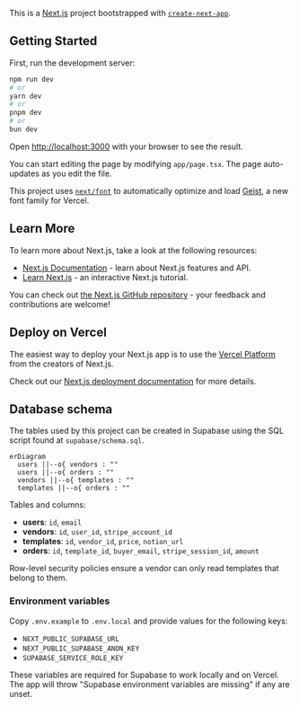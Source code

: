 This is a [Next.js](https://nextjs.org) project bootstrapped with [`create-next-app`](https://nextjs.org/docs/app/api-reference/cli/create-next-app).

## Getting Started

First, run the development server:

```bash
npm run dev
# or
yarn dev
# or
pnpm dev
# or
bun dev
```

Open [http://localhost:3000](http://localhost:3000) with your browser to see the result.

You can start editing the page by modifying `app/page.tsx`. The page auto-updates as you edit the file.

This project uses [`next/font`](https://nextjs.org/docs/app/building-your-application/optimizing/fonts) to automatically optimize and load [Geist](https://vercel.com/font), a new font family for Vercel.

## Learn More

To learn more about Next.js, take a look at the following resources:

- [Next.js Documentation](https://nextjs.org/docs) - learn about Next.js features and API.
- [Learn Next.js](https://nextjs.org/learn) - an interactive Next.js tutorial.

You can check out [the Next.js GitHub repository](https://github.com/vercel/next.js) - your feedback and contributions are welcome!

## Deploy on Vercel

The easiest way to deploy your Next.js app is to use the [Vercel Platform](https://vercel.com/new?utm_medium=default-template&filter=next.js&utm_source=create-next-app&utm_campaign=create-next-app-readme) from the creators of Next.js.

Check out our [Next.js deployment documentation](https://nextjs.org/docs/app/building-your-application/deploying) for more details.

## Database schema

The tables used by this project can be created in Supabase using the SQL script
found at `supabase/schema.sql`.

```mermaid
erDiagram
  users ||--o{ vendors : ""
  users ||--o{ orders : ""
  vendors ||--o{ templates : ""
  templates ||--o{ orders : ""
```

Tables and columns:

- **users**: `id`, `email`
- **vendors**: `id`, `user_id`, `stripe_account_id`
- **templates**: `id`, `vendor_id`, `price`, `notion_url`
- **orders**: `id`, `template_id`, `buyer_email`, `stripe_session_id`, `amount`

Row-level security policies ensure a vendor can only read templates that belong
to them.

### Environment variables

Copy `.env.example` to `.env.local` and provide values for the following keys:

- `NEXT_PUBLIC_SUPABASE_URL`
- `NEXT_PUBLIC_SUPABASE_ANON_KEY`
- `SUPABASE_SERVICE_ROLE_KEY`

These variables are required for Supabase to work locally and on Vercel. The
app will throw "Supabase environment variables are missing" if any are unset.
